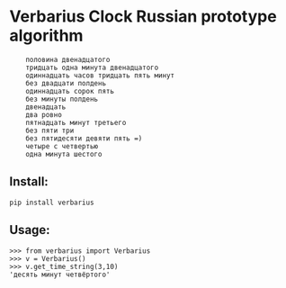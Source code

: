 # Verbarius Clock Russian prototype algorithm

```
    половина двенадцатого
    тридцать одна минута двенадцатого
    одиннадцать часов тридцать пять минут
    без двадцати полдень
    одиннадцать сорок пять
    без минуты полдень
    двенадцать
    два ровно
    пятнадцать минут третьего
    без пяти три
    без пятидесяти девяти пять =)
    четыре с четвертью
    одна минута шестого
```

## Install:

`pip install verbarius`

## Usage:

```
>>> from verbarius import Verbarius
>>> v = Verbarius()
>>> v.get_time_string(3,10)
'десять минут четвёртого'
```
